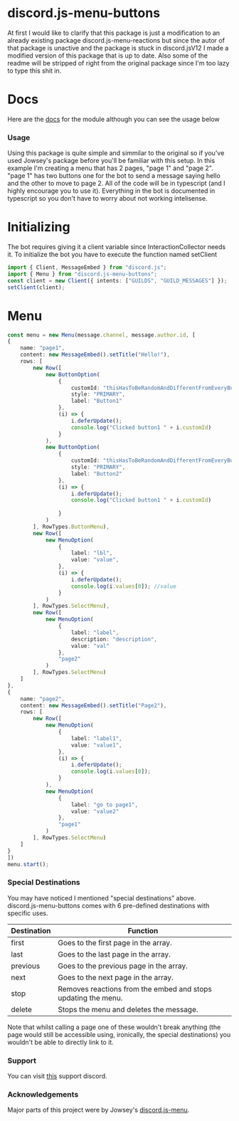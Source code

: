# discord.js-menu-buttons
At first I would like to clarify that this package is just a modification to an already existing package discord.js-menu-reactions but since the autor of that package
is unactive and the package is stuck in discord.jsV12 I made a modified version of this package that is up to date. Also some of the readme will be stripped of right 
from the original package since I'm too lazy to type this shit in.

# Docs
Here are the [docs](https://kalempster.github.io/discord.js-menu-buttons-docs/) for the module although you can see the usage below 

### Usage
Using this package is quite simple and simmilar to the original so if you've used Jowsey's package before you'll be familiar with this setup.
In this example I'm creating a menu that has 2 pages, "page 1" and "page 2". "page 1" has two buttons one for the bot to send a message saying hello
and the other to move to page 2. All of the code will be in typescript (and I highly encourage you to use it). Everything in the bot is documented in typescript so you don't have to worry
about not working intelisense.

# Initializing
The bot requires giving it a client variable since InteractionCollector needs it.
To initialize the bot you have to execute the function named setClient
```typescript
import { Client, MessageEmbed } from "discord.js";
import { Menu } from "discord.js-menu-buttons";
const client = new Client({ intents: ["GUILDS", "GUILD_MESSAGES"] });
setClient(client);
```

# Menu
```typescript
const menu = new Menu(message.channel, message.author.id, [
{
    name: "page1",
    content: new MessageEmbed().setTitle("Hello!"),
    rows: [
        new Row([
            new ButtonOption(
                {
                    customId: "thisHasToBeRandomAndDifferentFromEveryButton",
                    style: "PRIMARY",
                    label: "Button1"
                },
                (i) => {
                    i.deferUpdate();
                    console.log("Clicked button1 " + i.customId)
                }
            ),
            new ButtonOption(
                {
                    customId: "thisHasToBeRandomAndDifferentFromEveryButton1",
                    style: "PRIMARY",
                    label: "Button2"
                },
                (i) => {
                    i.deferUpdate();
                    console.log("Clicked button1 " + i.customId)
                    
                }
            )
        ], RowTypes.ButtonMenu),
        new Row([
            new MenuOption(
                {
                    label: "lbl",
                    value: "value",
                },
                (i) => {
                    i.deferUpdate();
                    console.log(i.values[0]); //value
                }
            )
        ], RowTypes.SelectMenu),
        new Row([
            new MenuOption(
                {
                    label: "label",
                    description: "description",
                    value: "val"
                },
                "page2"
            )
        ], RowTypes.SelectMenu)
    ]
},
{
    name: "page2",
    content: new MessageEmbed().setTitle("Page2"),
    rows: [
        new Row([
            new MenuOption(
                {
                    label: "label1",
                    value: "value1",
                },
                (i) => {
                    i.deferUpdate();
                    console.log(i.values[0]);
                }
            ),
            new MenuOption(
                {
                    label: "go to page1",
                    value: "value2"
                },
                "page1"
            )
        ], RowTypes.SelectMenu)
    ]
}
])
menu.start();
```


### Special Destinations
You may have noticed I mentioned "special destinations" above.   
discord.js-menu-buttons comes with 6 pre-defined destinations with specific uses.

| Destination 	| Function                                                      	|
|-------------	|---------------------------------------------------------------	|
| first       	| Goes to the first page in the array.                          	|
| last        	| Goes to the last page in the array.                           	|
| previous    	| Goes to the previous page in the array.                       	|
| next        	| Goes to the next page in the array.                           	|
| stop        	| Removes reactions from the embed and stops updating the menu. 	|
| delete      	| Stops the menu and deletes the message.                       	|

Note that whilst calling a page one of these wouldn't break anything (the page would still be accessible using, ironically, the special destinations) you wouldn't be able to directly link to it.

### Support
You can visit [this](https://discord.gg/p4DnZdvk3x) support discord.

### Acknowledgements
Major parts of this project were by Jowsey's [discord.js-menu](https://github.com/jowsey/discord.js-menu).  